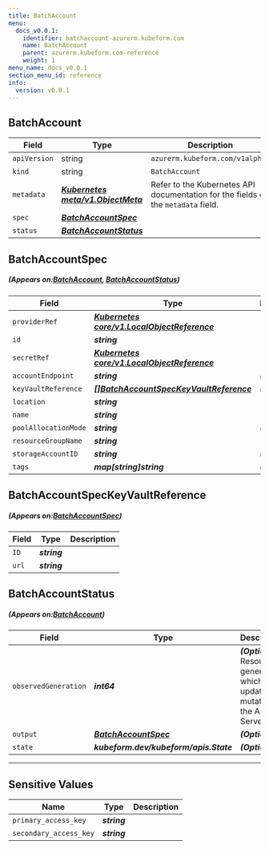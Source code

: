 ```yaml
---
title: BatchAccount
menu:
  docs_v0.0.1:
    identifier: batchaccount-azurerm.kubeform.com
    name: BatchAccount
    parent: azurerm.kubeform.com-reference
    weight: 1
menu_name: docs_v0.0.1
section_menu_id: reference
info:
  version: v0.0.1
---
```


## BatchAccount
| Field | Type | Description |
| ------ | ----- | ----------- |
| `apiVersion` | string | `azurerm.kubeform.com/v1alpha1` |
|    `kind` | string | `BatchAccount` |
| `metadata` | ***[Kubernetes meta/v1.ObjectMeta](https://kubernetes.io/docs/reference/generated/kubernetes-api/v1.13/#objectmeta-v1-meta)***|Refer to the Kubernetes API documentation for the fields of the `metadata` field.|
| `spec` | ***[BatchAccountSpec](#BatchAccountSpec)***||
| `status` | ***[BatchAccountStatus](#BatchAccountStatus)***||
## BatchAccountSpec
##### (Appears on:[BatchAccount](#BatchAccount), [BatchAccountStatus](#BatchAccountStatus))
| Field | Type | Description |
| ------ | ----- | ----------- |
| `providerRef` | ***[Kubernetes core/v1.LocalObjectReference](https://kubernetes.io/docs/reference/generated/kubernetes-api/v1.13/#localobjectreference-v1-core)***||
| `id` | ***string***||
| `secretRef` | ***[Kubernetes core/v1.LocalObjectReference](https://kubernetes.io/docs/reference/generated/kubernetes-api/v1.13/#localobjectreference-v1-core)***||
| `accountEndpoint` | ***string***| ***(Optional)*** |
| `keyVaultReference` | ***[[]BatchAccountSpecKeyVaultReference](#BatchAccountSpecKeyVaultReference)***| ***(Optional)*** |
| `location` | ***string***||
| `name` | ***string***||
| `poolAllocationMode` | ***string***| ***(Optional)*** |
| `resourceGroupName` | ***string***||
| `storageAccountID` | ***string***| ***(Optional)*** |
| `tags` | ***map[string]string***| ***(Optional)*** |
## BatchAccountSpecKeyVaultReference
##### (Appears on:[BatchAccountSpec](#BatchAccountSpec))
| Field | Type | Description |
| ------ | ----- | ----------- |
| `ID` | ***string***||
| `url` | ***string***||
## BatchAccountStatus
##### (Appears on:[BatchAccount](#BatchAccount))
| Field | Type | Description |
| ------ | ----- | ----------- |
| `observedGeneration` | ***int64***| ***(Optional)*** Resource generation, which is updated on mutation by the API Server.|
| `output` | ***[BatchAccountSpec](#BatchAccountSpec)***| ***(Optional)*** |
| `state` | ***kubeform.dev/kubeform/apis.State***| ***(Optional)*** |
---
## Sensitive Values
| Name | Type | Description |
|------|------|-------------|
| `primary_access_key` | ***string*** ||
| `secondary_access_key` | ***string*** ||
